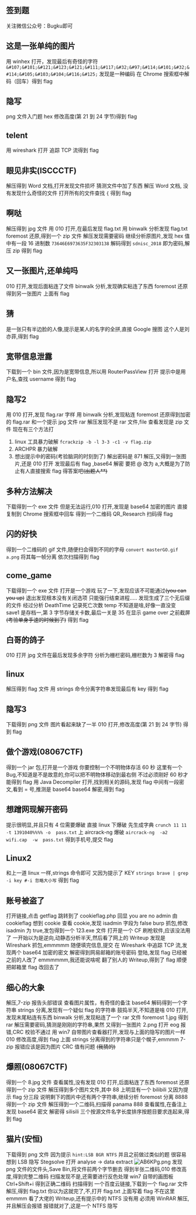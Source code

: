 ## 签到题
关注微信公众号：Bugku即可
## 这是一张单纯的图片
用 winhex 打开，发现最后有奇怪的字符
`&#107;&#101;&#121;&#123;&#121;&#111;&#117;&#32;&#97;&#114;&#101;&#32;&#114;&#105;&#103;&#104;&#116;&#125;`
发现是一种编码
在 Chrome 搜索框中解码（回车）得到 flag
## 隐写
png 文件入门题
hex 修改高度(第 21 到 24 字节)得到 flag
## telent
用 wireshark 打开
追踪 TCP 流得到 flag
## 眼见非实(ISCCCTF)
解压得到 Word 文档,打开发现文件损坏
猜测文件中加了东西
解压 Word 文档, 没有发现什么奇怪的文件
打开所有的文件查找 `{` 得到 flag
## 啊哒
解压得到 jpg 文件
用 010 打开,在最后发现 flag.txt
用 binwalk 分析发现 flag.txt
foremost 还原,得到一个 zip 文件
解压发现需要密码
继续分析原图片,发现 hex 值中有一段 16 进制数 `73646E6973635F32303138` 解码得到 `sdnisc_2018` 
即为密码,解压 zip 得到 flag
## 又一张图片,还单纯吗
010 打开,发现后面粘连了文件
binwalk 分析,发现确实粘连了东西
foremost 还原得到另一张图片
上面有 flag
## 猜
是一张只有半边脸的人像,提示是某人的名字的全拼,直接 Google 搜图
这个人是刘亦菲,得到 flag
## 宽带信息泄露
下载到一个 bin 文件,因为是宽带信息,所以用 RouterPassView 打开
提示中是用户名,查找 username 得到 flag 
## 隐写2
用 010 打开,发现 flag.rar 字样
用 binwalk 分析,发现粘连
foremost 还原得到加密的 flag.rar 和一个提示 jpg 文件
rar 解压发现不是 rar 文件,file 查看发现是 zip 文件
现在有三个方法打

1. linux 工具暴力破解  `fcrackzip -b -l 3-3 -c1 -v flag.zip` 
2. ARCHPR 暴力破解
3. 想出提示中的密码(考验脑洞的时刻到了)
解出密码是 871
解压,又得到一张图片,还是 010 打开
发现最后有 flag ,base64 解密
要把 @ 改为 a,大概是为了防止有人直接搜索 flag 得答案吧~~(出题人**)~~
## 多种方法解决
下载得到一个 exe 文件
但是无法运行,010 打开,发现是 base64 加密的图片
直接复制到 Chrome 搜索框中回车
得到一个二维码
QR_Research 扫码得 flag
## 闪的好快
得到一个二维码的 gif 文件,随便扫会得到不同的字母
`convert masterGO.gif a.png` 将其每一帧分离
依次扫描得到 flag 
## come_game
下载得到一个 exe 文件
打开是一个游戏
玩了一下,发现应该不可能通过~~(you can you up)~~
退出发现根本没有关闭选项
只能强行结束进程.....
发现生成了三个无后缀的文件
经过分析 
DeathTime 记录死亡次数
temp 不知道是啥,好像一直没变
save1 是存档一,第 3 字节存储关卡数,最后一关是 35 
 在显示 game over 之前截屏~~(考验单身手速的时候到了)~~
 得到 flag
## 白哥的鸽子
010 打开 jpg 文件在最后发现多余字符
分析为栅栏密码,栅栏数为 3
解密得 flag
## linux
解压得到 flag 文件
用 strings 命令分离字符串发现最后有 key
得到 flag
## 隐写3
下载得到 png 文件
图片看起来缺了一半
010 打开,修改高度(第 21 到 24 字节)
得到 flag
## 做个游戏(08067CTF)
得到一个 jar 包,打开是一个游戏
你要控制一个不明物体存活 60 秒
这里有一个 Bug,不知道是不是故意的,你可以把不明物体移动到最右侧
不过必须刚好 60 秒才能得到 flag
用 Java Decompiler 打开,找到相关的源码,发现 flag
中间有一段密文,看到 = 号,推测是 base64 
base64 解密,得到 flag
## 想蹭网现解开密码
提示很明显,并且只有 4 位需要爆破
直接 linux 下爆破
先生成字典
`crunch 11 11 -t 1391040%%%% -o  pass.txt`
上 aircrack-ng 爆破
`aircrack-ng  -a2  wifi.cap  -w  pass.txt`
得到手机号,提交 flag
## Linux2
和上一道 linux 一样,strings 命令即可
又因为提示了 KEY
`strings brave | grep -i key #-i 忽略大小写`
得到 flag
## 账号被盗了
打开链接,点击 getflag 跳转到了 cookieflag.php 回显 you are no admin
由 cookieflag 想到 cookie
查看 cookie,发现 isadmin 字段为 false 
burp 抓包,修改 isadmin 为 true,发包得到一个 123.exe 文件
打开是一个 CF 刷枪软件,应该没法用了
一开始以为是逆向,动静态分析半天,然后看了网上的 Writeup
发现是 Wireshark 抓包,emmmmm
随便填完信息,提交
在 Wireshark 中追踪 TCP 流,发现两个 base64 加密的密文
解密得到网易邮箱的账号密码
登陆,发现 flag 已经被之前的人改了
emmmmmm,我还能说啥呢
翻了别人的 Writeup,得到了 flag
顺便把邮箱里 flag 改回去了
## 细心的大象
解压,7-zip 报告头部错误
查看图片属性，有奇怪的备注
base64 解码得到一个字符串
strings 分离,发现有一个疑似 flag 的字符串
鼓捣半天,不知道是啥
010 打开,发现末尾粘连有东西
binwalk 分析,发现粘连了一个 rar 文件
foremost 1.jpg 得到 rar 
解压需要密码,猜测是刚刚的字符串,果然
又得到一张图片 2.png
打开 eog 报错,CRC 校验不通过
用 win7 自带图片查看器打开,发现与上面的隐写的图片一样
010 修改高度,得到 flag
上面 strings 分离得到的字符串只是个幌子,emmmm
7-zip 报错应该是因为图片 CRC 值有问题 ~~(我猜的)~~
## 爆照(08067CTF)
得到一个 8.jpg 文件
查看属性,没有发现
010 打开,后面粘连了东西
foremost 还原得到一个 zip 文件
解压得到多个图片文件,其中 88 上明显有一个 bilibili
又因为提示 flag 分三段
说明剩下的图片中还有两个字符串,继续分析
foremost 分离 8888 得到一个 zip 文件
解压得到一个二维码,扫描得 panama
888 查看属性,在备注上发现 base64 密文
解密得 silisili
三个按源文件名字长度排序按题目要求连起来,得到 flag
## 猫片(安恒)
下载得到 png 文件
因为提示 `hint:LSB BGR NTFS` 并且之前做过类似的题
很容易想到 LSB 隐写
Stegsolve 打开 analyse -> data extract
![AB6KPg.png](https://s2.ax1x.com/2019/03/30/AB6KPg.png)
发现 png 文件的文件头,Save Bin,将文件前两个字节删去
得到半张二维码,010 修改高度,得到完整二维码
扫描发现不是,还需要进行反色处理
win7 自带的画图板 Ctrl+Shift+i 得到正确二维码
扫描得到 一个百度云链接,下载到一个 flag.rar 文件
解压,得到 flag.txt
你以为这就完了,不,打开 flag.txt 上面写着 flag 不在这里
emmmm
看了大佬的 Writeup,还有提示中的 NTFS 没有用
必须用 WinRAR 解压,并且解压会报错
报错就对了,这是一个 NTFS 隐写
<!--stackedit_data:
eyJoaXN0b3J5IjpbMzM3MDg2NDAxLDIwNjQzODY4MjEsMTkyOT
IxMTgyMSwxMDEwMDQ2Mzg0LDE3MzIzMjEyMTcsNDk3MzcwNjUz
LDEzNTE3NDIwODAsMjEzNTY0MjQ3NSwxNzIzNjU0Mjg3LC0xMD
Q0ODgxNzM2LC0xNDc2OTk0NTcyLC0yMDA5NjE1NjU3LDk5MDgx
NTcxMCwtMTMxMzk3OTQxNCw5NzYzNjAyLDgzMjk5MjQ3MywtMz
EyNzg2ODMwLC0xNTc1MTI2MDA1LDExODEwNzgyMDgsMjA0NDIz
Njg2Ml19
-->